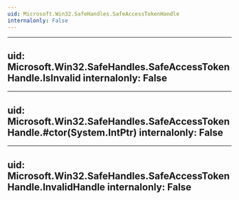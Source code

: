 ```yaml
---
uid: Microsoft.Win32.SafeHandles.SafeAccessTokenHandle
internalonly: False
---
```


---
uid: Microsoft.Win32.SafeHandles.SafeAccessTokenHandle.IsInvalid
internalonly: False
---

---
uid: Microsoft.Win32.SafeHandles.SafeAccessTokenHandle.#ctor(System.IntPtr)
internalonly: False
---

---
uid: Microsoft.Win32.SafeHandles.SafeAccessTokenHandle.InvalidHandle
internalonly: False
---
